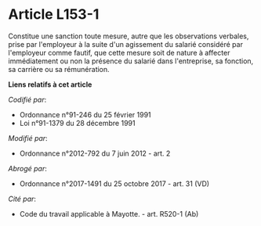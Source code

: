 # Article L153-1

Constitue une sanction toute mesure, autre que les observations verbales, prise par l'employeur à la suite d'un agissement du
salarié considéré par l'employeur comme fautif, que cette mesure soit de nature à affecter immédiatement ou non la présence
du salarié dans l'entreprise, sa fonction, sa carrière ou sa rémunération.

**Liens relatifs à cet article**

_Codifié par_:

  - Ordonnance n°91-246 du 25 février 1991
  - Loi n°91-1379 du 28 décembre 1991

_Modifié par_:

  - Ordonnance n°2012-792 du 7 juin 2012 - art. 2

_Abrogé par_:

  - Ordonnance n°2017-1491 du 25 octobre 2017 - art. 31 (VD)

_Cité par_:

  - Code du travail applicable à Mayotte. - art. R520-1 (Ab)

